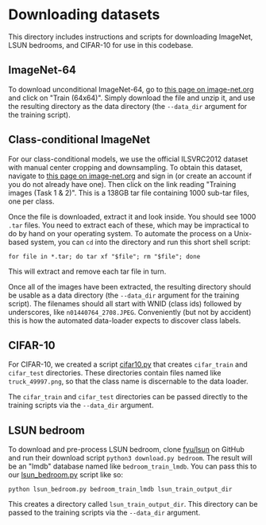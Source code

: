 # Downloading datasets

This directory includes instructions and scripts for downloading ImageNet, LSUN bedrooms, and CIFAR-10 for use in this codebase.

## ImageNet-64

To download unconditional ImageNet-64, go to [this page on image-net.org](http://www.image-net.org/small/download.php) and click on "Train (64x64)". Simply download the file and unzip it, and use the resulting directory as the data directory (the `--data_dir` argument for the training script).

## Class-conditional ImageNet

For our class-conditional models, we use the official ILSVRC2012 dataset with manual center cropping and downsampling. To obtain this dataset, navigate to [this page on image-net.org](http://www.image-net.org/challenges/LSVRC/2012/downloads) and sign in (or create an account if you do not already have one). Then click on the link reading "Training images (Task 1 & 2)". This is a 138GB tar file containing 1000 sub-tar files, one per class.

Once the file is downloaded, extract it and look inside. You should see 1000 `.tar` files. You need to extract each of these, which may be impractical to do by hand on your operating system. To automate the process on a Unix-based system, you can `cd` into the directory and run this short shell script:

```
for file in *.tar; do tar xf "$file"; rm "$file"; done
```

This will extract and remove each tar file in turn.

Once all of the images have been extracted, the resulting directory should be usable as a data directory (the `--data_dir` argument for the training script). The filenames should all start with WNID (class ids) followed by underscores, like `n01440764_2708.JPEG`. Conveniently (but not by accident) this is how the automated data-loader expects to discover class labels.

## CIFAR-10

For CIFAR-10, we created a script [cifar10.py](cifar10.py) that creates `cifar_train` and `cifar_test` directories. These directories contain files named like `truck_49997.png`, so that the class name is discernable to the data loader.

The `cifar_train` and `cifar_test` directories can be passed directly to the training scripts via the `--data_dir` argument.

## LSUN bedroom

To download and pre-process LSUN bedroom, clone [fyu/lsun](https://github.com/fyu/lsun) on GitHub and run their download script `python3 download.py bedroom`. The result will be an "lmdb" database named like `bedroom_train_lmdb`. You can pass this to our [lsun_bedroom.py](lsun_bedroom.py) script like so:

```
python lsun_bedroom.py bedroom_train_lmdb lsun_train_output_dir
```

This creates a directory called `lsun_train_output_dir`. This directory can be passed to the training scripts via the `--data_dir` argument.
